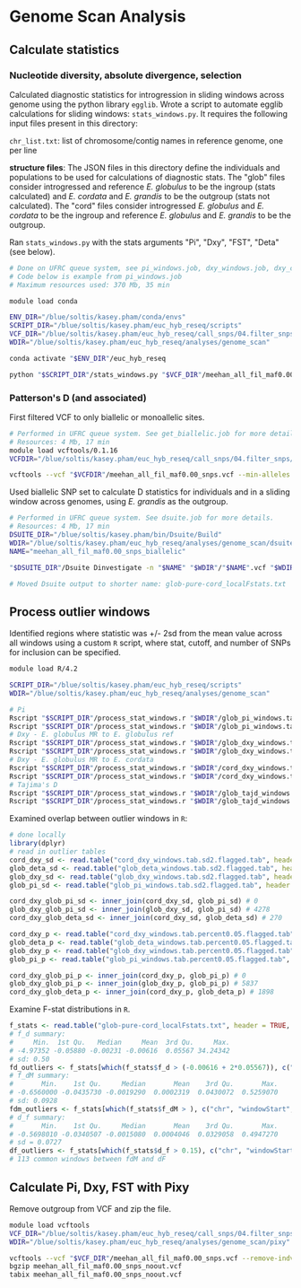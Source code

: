 # Genome Scan Analysis

## Calculate statistics

### Nucleotide diversity, absolute divergence, selection
Calculated diagnostic statistics for introgression in sliding windows across genome using the python library `egglib`. Wrote a script to automate egglib calculations for sliding windows: `stats_windows.py`. It requires the following input files present in this directory:

`chr_list.txt`: list of chromosome/contig names in reference genome, one per line

**structure files**: The JSON files in this directory define the individuals and populations to be used for calculations of diagnostic stats. The "glob" files consider introgressed and reference _E. globulus_ to be the ingroup (stats calculated) and _E. cordata_ and _E. grandis_ to be the outgroup (stats not calculated). The "cord" files consider introgressed _E. globulus_ and _E. cordata_ to be the ingroup and reference _E. globulus_ and _E. grandis_ to be the outgroup.

Ran `stats_windows.py` with the stats arguments "Pi", "Dxy", "FST", "Deta" (see below).

```bash
# Done on UFRC queue system, see pi_windows.job, dxy_windows.job, dxy_cord_windows.job, fst_windows.job, deta_windows.job for more detail
# Code below is example from pi_windows.job
# Maximum resources used: 370 Mb, 35 min

module load conda 

ENV_DIR="/blue/soltis/kasey.pham/conda/envs"
SCRIPT_DIR="/blue/soltis/kasey.pham/euc_hyb_reseq/scripts"
VCF_DIR="/blue/soltis/kasey.pham/euc_hyb_reseq/call_snps/04.filter_snps/maf0.00"
WDIR="/blue/soltis/kasey.pham/euc_hyb_reseq/analyses/genome_scan"

conda activate "$ENV_DIR"/euc_hyb_reseq

python "$SCRIPT_DIR"/stats_windows.py "$VCF_DIR"/meehan_all_fil_maf0.00_snps.vcf Pi 5000 2500 "$WDIR"/glob_structure.json "$WDIR"/glob_output.json "$WDIR"/chr_list.txt glob_pi_windows.tab
```

### Patterson's D (and associated)

First filtered VCF to only biallelic or monoallelic sites.

```bash
# Performed in UFRC queue system. See get_biallelic.job for more details.
# Resources: 4 Mb, 17 min
module load vcftools/0.1.16
VCFDIR="/blue/soltis/kasey.pham/euc_hyb_reseq/call_snps/04.filter_snps/maf0.00"

vcftools --vcf "$VCFDIR"/meehan_all_fil_maf0.00_snps.vcf --min-alleles 2 --max-alleles 2 --recode --stdout > meehan_all_fil_maf0.00_snps_biallelic.vcf
```

Used biallelic SNP set to calculate D statistics for individuals and in a sliding window across genomes, using _E. grandis_ as the outgroup.

```bash
# Performed in UFRC queue system. See dsuite.job for more details.
# Resources: 4 Mb, 17 min
DSUITE_DIR="/blue/soltis/kasey.pham/bin/Dsuite/Build"
WDIR="/blue/soltis/kasey.pham/euc_hyb_reseq/analyses/genome_scan/dsuite"
NAME="meehan_all_fil_maf0.00_snps_biallelic"

"$DSUITE_DIR"/Dsuite Dinvestigate -n "$NAME" "$WDIR"/"$NAME".vcf "$WDIR"/SETS.txt test_trios.txt

# Moved Dsuite output to shorter name: glob-pure-cord_localFstats.txt
```

## Process outlier windows

Identified regions where statistic was +/- 2sd from the mean value across all windows using a custom `R` script, where stat, cutoff, and number of SNPs for inclusion can be specified.

```bash
module load R/4.2

SCRIPT_DIR="/blue/soltis/kasey.pham/euc_hyb_reseq/scripts"
WDIR="/blue/soltis/kasey.pham/euc_hyb_reseq/analyses/genome_scan"

# Pi
Rscript "$SCRIPT_DIR"/process_stat_windows.r "$WDIR"/glob_pi_windows.tab Pi sd 2 above 25 
Rscript "$SCRIPT_DIR"/process_stat_windows.r "$WDIR"/glob_pi_windows.tab Pi percent 0.05 above 25 
# Dxy - E. globulus MR to E. globulus ref
Rscript "$SCRIPT_DIR"/process_stat_windows.r "$WDIR"/glob_dxy_windows.tab Dxy sd 2 above 25
Rscript "$SCRIPT_DIR"/process_stat_windows.r "$WDIR"/glob_dxy_windows.tab Dxy percent 0.05 above 25
# Dxy - E. globulus MR to E. cordata
Rscript "$SCRIPT_DIR"/process_stat_windows.r "$WDIR"/cord_dxy_windows.tab Dxy sd 2 below 25
Rscript "$SCRIPT_DIR"/process_stat_windows.r "$WDIR"/cord_dxy_windows.tab Dxy percent 0.05 below 25
# Tajima's D
Rscript "$SCRIPT_DIR"/process_stat_windows.r "$WDIR"/glob_tajd_windows.tab D sd 2 below 25
Rscript "$SCRIPT_DIR"/process_stat_windows.r "$WDIR"/glob_tajd_windows.tab D percent 0.05 below 25
```

Examined overlap between outlier windows in `R`:

```R
# done locally
library(dplyr)
# read in outlier tables
cord_dxy_sd <- read.table("cord_dxy_windows.tab.sd2.flagged.tab", header = TRUE, sep = " ") # 1179
glob_deta_sd <- read.table("glob_deta_windows.tab.sd2.flagged.tab", header = TRUE, sep = " ") # 1867
glob_dxy_sd <- read.table("glob_dxy_windows.tab.sd2.flagged.tab", header = TRUE, sep = " ") # 4809 
glob_pi_sd <- read.table("glob_pi_windows.tab.sd2.flagged.tab", header = TRUE, sep = " ") # 4718

cord_dxy_glob_pi_sd <- inner_join(cord_dxy_sd, glob_pi_sd) # 0
glob_dxy_glob_pi_sd <- inner_join(glob_dxy_sd, glob_pi_sd) # 4278
cord_dxy_glob_deta_sd <- inner_join(cord_dxy_sd, glob_deta_sd) # 270

cord_dxy_p <- read.table("cord_dxy_windows.tab.percent0.05.flagged.tab", header = TRUE, sep = " ") # 6417
glob_deta_p <- read.table("glob_deta_windows.tab.percent0.05.flagged.tab", header = TRUE, sep = " ") # 6417
glob_dxy_p <- read.table("glob_dxy_windows.tab.percent0.05.flagged.tab", header = TRUE, sep = " ") # 6418
glob_pi_p <- read.table("glob_pi_windows.tab.percent0.05.flagged.tab", header = TRUE, sep = " ") # 6418

cord_dxy_glob_pi_p <- inner_join(cord_dxy_p, glob_pi_p) # 0
glob_dxy_glob_pi_p <- inner_join(glob_dxy_p, glob_pi_p) # 5837
cord_dxy_glob_deta_p <- inner_join(cord_dxy_p, glob_deta_p) # 1898
```

Examine F-stat distributions in `R`.

```R
f_stats <- read.table("glob-pure-cord_localFstats.txt", header = TRUE, sep = "\t")
# f_d summary:
#     Min.  1st Qu.   Median     Mean  3rd Qu.     Max. 
# -4.97352 -0.05880 -0.00231 -0.00616  0.05567 34.24342
# sd: 0.50
fd_outliers <- f_stats[which(f_stats$f_d > (-0.00616 + 2*0.05567)), c("chr", "windowStart", "windowEnd")]
# f_dM summary:
#       Min.    1st Qu.     Median       Mean    3rd Qu.       Max. 
# -0.6560000 -0.0435730 -0.0019290  0.0002319  0.0430072  0.5259070 
# sd: 0.0928
fdm_outliers <- f_stats[which(f_stats$f_dM > ), c("chr", "windowStart", "windowEnd")]
# d_f summary:
#       Min.    1st Qu.     Median       Mean    3rd Qu.       Max. 
# -0.5698010 -0.0340507 -0.0015080  0.0004046  0.0329058  0.4947270
# sd = 0.0727
df_outliers <- f_stats[which(f_stats$d_f > 0.15), c("chr", "windowStart", "windowEnd")]
# 113 common windows between fdM and dF
```

## Calculate Pi, Dxy, FST with Pixy

Remove outgroup from VCF and zip the file.

```bash
module load vcftools
VCF_DIR="/blue/soltis/kasey.pham/euc_hyb_reseq/call_snps/04.filter_snps/maf0.00"
WDIR="/blue/soltis/kasey.pham/euc_hyb_reseq/analyses/genome_scan/pixy"

vcftools --vcf "$VCF_DIR"/meehan_all_fil_maf0.00_snps.vcf --remove-indv SRR10339635 --recode --out "$WDIR"/meehan_all_fil_maf0.00_snps_noout.vcf
bgzip meehan_all_fil_maf0.00_snps_noout.vcf
tabix meehan_all_fil_maf0.00_snps_noout.vcf
```
